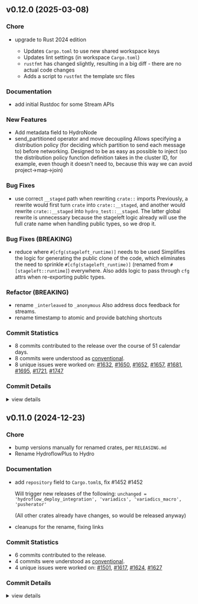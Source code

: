 

## v0.12.0 (2025-03-08)

### Chore

 - <csr-id-49a387d4a21f0763df8ec94de73fb953c9cd333a/> upgrade to Rust 2024 edition
   - Updates `Cargo.toml` to use new shared workspace keys
   - Updates lint settings (in workspace `Cargo.toml`)
   - `rustfmt` has changed slightly, resulting in a big diff - there are no
   actual code changes
   - Adds a script to `rustfmt` the template src files

### Documentation

 - <csr-id-73444373dabeedd7a03a8231952684fb01bdf895/> add initial Rustdoc for some Stream APIs

### New Features

 - <csr-id-eee28d3a17ea542c69a2d7e535c38333f42d4398/> Add metadata field to HydroNode
 - <csr-id-6d77db9e52ece0b668587187c59f2862670db7cf/> send_partitioned operator and move decoupling
   Allows specifying a distribution policy (for deciding which partition to
   send each message to) before networking. Designed to be as easy as
   possible to inject (so the distribution policy function definition takes
   in the cluster ID, for example, even though it doesn't need to, because
   this way we can avoid project->map->join)

### Bug Fixes

 - <csr-id-75eb323a612fd5d2609e464fe7690bc2b6a8457a/> use correct `__staged` path when rewriting `crate::` imports
   Previously, a rewrite would first turn `crate` into `crate::__staged`,
   and another would rewrite `crate::__staged` into `hydro_test::__staged`.
   The latter global rewrite is unnecessary because the stageleft logic
   already will use the full crate name when handling public types, so we
   drop it.

### Bug Fixes (BREAKING)

 - <csr-id-c49a4913cfdae021404a86e5a4d0597aa4db9fbe/> reduce where `#[cfg(stageleft_runtime)]` needs to be used
   Simplifies the logic for generating the public clone of the code, which
   eliminates the need to sprinkle `#[cfg(stageleft_runtime)]` (renamed
   from `#[stageleft::runtime]`) everywhere. Also adds logic to pass
   through `cfg` attrs when re-exporting public types.

### Refactor (BREAKING)

 - <csr-id-41e5bb93eb9c19a88167a63bce0ceb800f8f300d/> rename `_interleaved` to `_anonymous`
   Also address docs feedback for streams.
 - <csr-id-80407a2f0fdaa8b8a81688d181166a0da8aa7b52/> rename timestamp to atomic and provide batching shortcuts

### Commit Statistics

<csr-read-only-do-not-edit/>

 - 8 commits contributed to the release over the course of 51 calendar days.
 - 8 commits were understood as [conventional](https://www.conventionalcommits.org).
 - 8 unique issues were worked on: [#1632](https://github.com/hydro-project/hydro/issues/1632), [#1650](https://github.com/hydro-project/hydro/issues/1650), [#1652](https://github.com/hydro-project/hydro/issues/1652), [#1657](https://github.com/hydro-project/hydro/issues/1657), [#1681](https://github.com/hydro-project/hydro/issues/1681), [#1695](https://github.com/hydro-project/hydro/issues/1695), [#1721](https://github.com/hydro-project/hydro/issues/1721), [#1747](https://github.com/hydro-project/hydro/issues/1747)

### Commit Details

<csr-read-only-do-not-edit/>

<details><summary>view details</summary>

 * **[#1632](https://github.com/hydro-project/hydro/issues/1632)**
    - Add metadata field to HydroNode ([`eee28d3`](https://github.com/hydro-project/hydro/commit/eee28d3a17ea542c69a2d7e535c38333f42d4398))
 * **[#1650](https://github.com/hydro-project/hydro/issues/1650)**
    - Add initial Rustdoc for some Stream APIs ([`7344437`](https://github.com/hydro-project/hydro/commit/73444373dabeedd7a03a8231952684fb01bdf895))
 * **[#1652](https://github.com/hydro-project/hydro/issues/1652)**
    - Send_partitioned operator and move decoupling ([`6d77db9`](https://github.com/hydro-project/hydro/commit/6d77db9e52ece0b668587187c59f2862670db7cf))
 * **[#1657](https://github.com/hydro-project/hydro/issues/1657)**
    - Use correct `__staged` path when rewriting `crate::` imports ([`75eb323`](https://github.com/hydro-project/hydro/commit/75eb323a612fd5d2609e464fe7690bc2b6a8457a))
 * **[#1681](https://github.com/hydro-project/hydro/issues/1681)**
    - Rename timestamp to atomic and provide batching shortcuts ([`80407a2`](https://github.com/hydro-project/hydro/commit/80407a2f0fdaa8b8a81688d181166a0da8aa7b52))
 * **[#1695](https://github.com/hydro-project/hydro/issues/1695)**
    - Rename `_interleaved` to `_anonymous` ([`41e5bb9`](https://github.com/hydro-project/hydro/commit/41e5bb93eb9c19a88167a63bce0ceb800f8f300d))
 * **[#1721](https://github.com/hydro-project/hydro/issues/1721)**
    - Reduce where `#[cfg(stageleft_runtime)]` needs to be used ([`c49a491`](https://github.com/hydro-project/hydro/commit/c49a4913cfdae021404a86e5a4d0597aa4db9fbe))
 * **[#1747](https://github.com/hydro-project/hydro/issues/1747)**
    - Upgrade to Rust 2024 edition ([`49a387d`](https://github.com/hydro-project/hydro/commit/49a387d4a21f0763df8ec94de73fb953c9cd333a))
</details>

## v0.11.0 (2024-12-23)

<csr-id-03b3a349013a71b324276bca5329c33d400a73ff/>
<csr-id-162e49cf8a8cf944cded7f775d6f78afe4a89837/>

### Chore

 - <csr-id-03b3a349013a71b324276bca5329c33d400a73ff/> bump versions manually for renamed crates, per `RELEASING.md`
 - <csr-id-162e49cf8a8cf944cded7f775d6f78afe4a89837/> Rename HydroflowPlus to Hydro

### Documentation

 - <csr-id-28cd220c68e3660d9ebade113949a2346720cd04/> add `repository` field to `Cargo.toml`s, fix #1452
   #1452 
   
   Will trigger new releases of the following:
   `unchanged = 'hydroflow_deploy_integration', 'variadics',
   'variadics_macro', 'pusherator'`
   
   (All other crates already have changes, so would be released anyway)
 - <csr-id-6ab625273d822812e83a333e928c3dea1c3c9ccb/> cleanups for the rename, fixing links

### Commit Statistics

<csr-read-only-do-not-edit/>

 - 6 commits contributed to the release.
 - 4 commits were understood as [conventional](https://www.conventionalcommits.org).
 - 4 unique issues were worked on: [#1501](https://github.com/hydro-project/hydro/issues/1501), [#1617](https://github.com/hydro-project/hydro/issues/1617), [#1624](https://github.com/hydro-project/hydro/issues/1624), [#1627](https://github.com/hydro-project/hydro/issues/1627)

### Commit Details

<csr-read-only-do-not-edit/>

<details><summary>view details</summary>

 * **[#1501](https://github.com/hydro-project/hydro/issues/1501)**
    - Add `repository` field to `Cargo.toml`s, fix #1452 ([`28cd220`](https://github.com/hydro-project/hydro/commit/28cd220c68e3660d9ebade113949a2346720cd04))
 * **[#1617](https://github.com/hydro-project/hydro/issues/1617)**
    - Rename HydroflowPlus to Hydro ([`162e49c`](https://github.com/hydro-project/hydro/commit/162e49cf8a8cf944cded7f775d6f78afe4a89837))
 * **[#1624](https://github.com/hydro-project/hydro/issues/1624)**
    - Cleanups for the rename, fixing links ([`6ab6252`](https://github.com/hydro-project/hydro/commit/6ab625273d822812e83a333e928c3dea1c3c9ccb))
 * **[#1627](https://github.com/hydro-project/hydro/issues/1627)**
    - Bump versions manually for renamed crates, per `RELEASING.md` ([`03b3a34`](https://github.com/hydro-project/hydro/commit/03b3a349013a71b324276bca5329c33d400a73ff))
 * **Uncategorized**
    - Release stageleft_macro v0.5.0, stageleft v0.6.0, stageleft_tool v0.5.0, hydro_lang v0.11.0, hydro_std v0.11.0, hydro_cli v0.11.0 ([`b58dccc`](https://github.com/hydro-project/hydro/commit/b58dccc7f85380951a0ae91d32548eff0784f3a7))
    - Release dfir_lang v0.11.0, dfir_datalog_core v0.11.0, dfir_datalog v0.11.0, dfir_macro v0.11.0, hydroflow_deploy_integration v0.11.0, lattices_macro v0.5.8, variadics v0.0.8, variadics_macro v0.5.6, lattices v0.5.9, multiplatform_test v0.4.0, pusherator v0.0.10, dfir_rs v0.11.0, hydro_deploy v0.11.0, stageleft_macro v0.5.0, stageleft v0.6.0, stageleft_tool v0.5.0, hydro_lang v0.11.0, hydro_std v0.11.0, hydro_cli v0.11.0, safety bump 6 crates ([`9a7e486`](https://github.com/hydro-project/hydro/commit/9a7e48693fce0face0f8ad16349258cdbe26395f))
</details>


